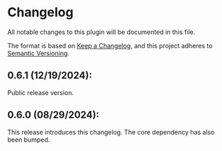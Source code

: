 # Changelog

All notable changes to this plugin will be documented in this file.

The format is based on [Keep a Changelog](https://keepachangelog.com/en/1.0.0/),
and this project adheres to [Semantic Versioning](https://semver.org/spec/v2.0.0.html).

## 0.6.1 (12/19/2024):
Public release version.

## 0.6.0 (08/29/2024):
This release introduces this changelog. The core dependency has also been bumped.

